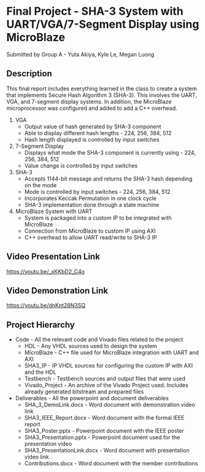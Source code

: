 # Final Project - SHA-3 System with UART/VGA/7-Segment Display using MicroBlaze
Submitted by Group A - Yuta Akiya, Kyle Le, Megan Luong

## Description
This final report includes everything learned in the class to create a system that implements Secure Hash Algorithm 3 (SHA-3). This involves the UART, VGA, and 7-segment display systems. In addition, the MicroBlaze microprocessor was configured and added to add a C++ overhead.

1. VGA
   * Output value of hash generated by SHA-3 component
   * Able to display different hash lengths - 224, 256, 384, 512
   * Hash length displayed is controlled by input switches
3. 7-Segment Display
   * Displays what mode the SHA-3 component is currently using - 224, 256, 384, 512
   * Value change is controlled by input switches
5. SHA-3
   * Accepts 1144-bit message and returns the SHA-3 hash depending on the mode
   * Mode is controlled by input switches - 224, 256, 384, 512
   * Incorporates Keccak Permutation in one clock cycle
   * SHA-3 implementation done through a state machine
7. MicroBlaze System with UART
   * System is packaged into a custom IP to be integrated with MicroBlaze
   * Connection from MicroBlaze to custom IP using AXI
   * C++ overhead to allow UART read/write to SHA-3 IP

## Video Presentation Link
https://youtu.be/_xKKbD2_C4o

## Video Demonstration Link
https://youtu.be/dnKnt28N3SQ 

## Project Hierarchy
* Code - All the relevant code and Vivado files related to the project
  * HDL - Any VHDL sources used to design the system
  * MicroBlaze - C++ file used for MicroBlaze integration with UART and AXI
  * SHA3_IP - IP VHDL sources for configuring the custom IP with AXI and the HDL
  * Testbench - Testbench sources and output files that were used
  * Vivado_Project - An archive of the Vivado Project used. Includes already generated bitstream and prepared files
* Deliverables - All the powerpoint and document deliverables
  * SHA_3_DemoLink.docx - Word document with demonstration video link
  * SHA3_IEEE_Report.docx - Word document with the formal IEEE report
  * SHA3_Poster.pptx - Powerpoint document with the IEEE poster
  * SHA3_Presentation.pptx - Powerpoint document used for the presentation video
  * SHA3_PresentationLink.docx - Word document with presentation video link
  * Contributions.docx - Word document with the member contributions

